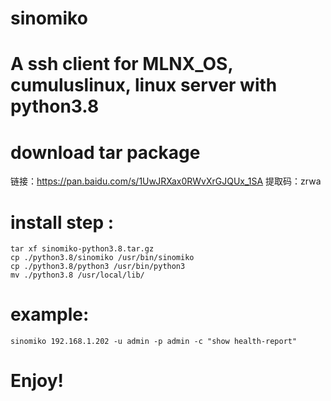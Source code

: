 # sinomiko
# A ssh client for MLNX_OS, cumuluslinux, linux server with python3.8

# download tar package 
链接：https://pan.baidu.com/s/1UwJRXax0RWvXrGJQUx_1SA 
提取码：zrwa 


# install step :
	tar xf sinomiko-python3.8.tar.gz
	cp ./python3.8/sinomiko /usr/bin/sinomiko
	cp ./python3.8/python3 /usr/bin/python3
	mv ./python3.8 /usr/local/lib/

# example:
	sinomiko 192.168.1.202 -u admin -p admin -c "show health-report"

# Enjoy!
